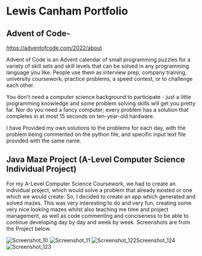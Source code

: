 <h1>Lewis Canham Portfolio</h1>

<h2>Advent of Code-</h2>

https://adventofcode.com/2022/about

Advent of Code is an Advent calendar of small programming puzzles for a variety of skill sets and skill levels 
that can be solved in any programming language you like. 
People use them as interview prep, company training, university coursework, practice problems, a speed contest, or to challenge each other.

You don't need a computer science background to participate - just a little programming knowledge and some problem solving skills will get you pretty far.
Nor do you need a fancy computer; every problem has a solution that completes in at most 15 seconds on ten-year-old hardware.

I have Provided my own solutions to the problems for each day, with the problem being commented on the python file, and specific input text file provided with the same name.


<h2>Java Maze Project (A-Level Computer Science Individual Project)</h2>

For my A-Level Computer Science Coursework, we had to create an individual project, which would solve a problem that already existed or one which we would create. So,
I decided to create an app which generated and solved mazes. This was very interesting to do and very fun, creating some very nice looking mazes whilst also teaching me
time and project management, as well as code commenting and conciseness to be able to continue developing day by day and week by week. Screenshots are from the Project
below.

![Screenshot_10](https://user-images.githubusercontent.com/39033905/221936395-d5a26ca8-32da-463b-b776-c2a5c0c33782.png)
![Screenshot_11](https://user-images.githubusercontent.com/39033905/221936413-4c2d95d0-9c28-4fa6-a852-3b4a54b14b07.png)
![Screenshot_122![Screenshot_124](https://user-images.githubusercontent.com/39033905/221936476-be67c42c-4004-4a4b-8f26-b2e05e610957.png)
](https://user-images.githubusercontent.com/39033905/221936461-a3925173-d46d-4f08-a441-b84350668747.png)
![Screenshot_123](https://user-images.githubusercontent.com/39033905/221936470-2bf0a128-bf59-4144-a21b-850e72d46dae.png)
